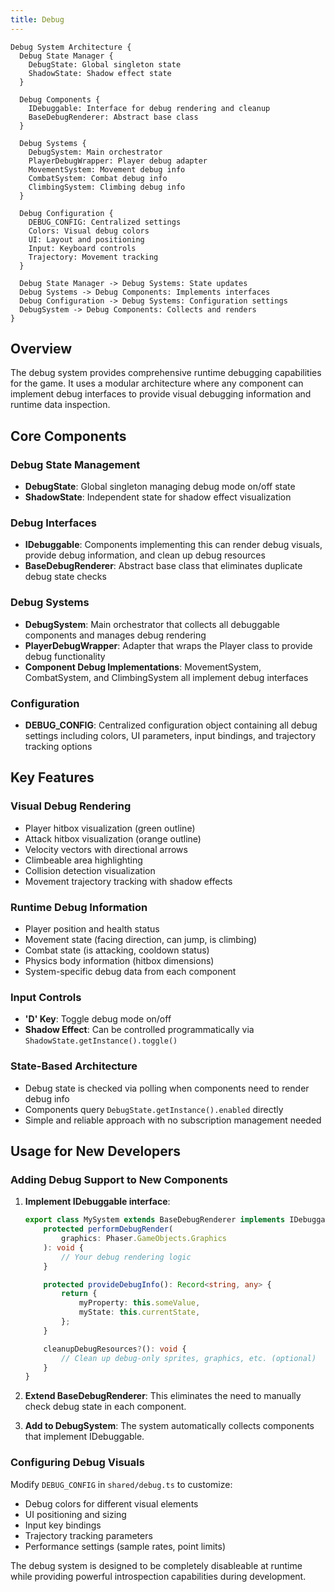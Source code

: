 ```yaml
---
title: Debug
---
```


```d2
Debug System Architecture {
  Debug State Manager {
    DebugState: Global singleton state
    ShadowState: Shadow effect state
  }

  Debug Components {
    IDebuggable: Interface for debug rendering and cleanup
    BaseDebugRenderer: Abstract base class
  }

  Debug Systems {
    DebugSystem: Main orchestrator
    PlayerDebugWrapper: Player debug adapter
    MovementSystem: Movement debug info
    CombatSystem: Combat debug info
    ClimbingSystem: Climbing debug info
  }

  Debug Configuration {
    DEBUG_CONFIG: Centralized settings
    Colors: Visual debug colors
    UI: Layout and positioning
    Input: Keyboard controls
    Trajectory: Movement tracking
  }

  Debug State Manager -> Debug Systems: State updates
  Debug Systems -> Debug Components: Implements interfaces
  Debug Configuration -> Debug Systems: Configuration settings
  DebugSystem -> Debug Components: Collects and renders
}
```

## Overview

The debug system provides comprehensive runtime debugging capabilities for the game. It uses a modular architecture where any component can implement debug interfaces to provide visual debugging information and runtime data inspection.

## Core Components

### Debug State Management

-   **DebugState**: Global singleton managing debug mode on/off state
-   **ShadowState**: Independent state for shadow effect visualization

### Debug Interfaces

-   **IDebuggable**: Components implementing this can render debug visuals, provide debug information, and clean up debug resources
-   **BaseDebugRenderer**: Abstract base class that eliminates duplicate debug state checks

### Debug Systems

-   **DebugSystem**: Main orchestrator that collects all debuggable components and manages debug rendering
-   **PlayerDebugWrapper**: Adapter that wraps the Player class to provide debug functionality
-   **Component Debug Implementations**: MovementSystem, CombatSystem, and ClimbingSystem all implement debug interfaces

### Configuration

-   **DEBUG_CONFIG**: Centralized configuration object containing all debug settings including colors, UI parameters, input bindings, and trajectory tracking options

## Key Features

### Visual Debug Rendering

-   Player hitbox visualization (green outline)
-   Attack hitbox visualization (orange outline)
-   Velocity vectors with directional arrows
-   Climbeable area highlighting
-   Collision detection visualization
-   Movement trajectory tracking with shadow effects

### Runtime Debug Information

-   Player position and health status
-   Movement state (facing direction, can jump, is climbing)
-   Combat state (is attacking, cooldown status)
-   Physics body information (hitbox dimensions)
-   System-specific debug data from each component

### Input Controls

-   **'D' Key**: Toggle debug mode on/off
-   **Shadow Effect**: Can be controlled programmatically via `ShadowState.getInstance().toggle()`

### State-Based Architecture

-   Debug state is checked via polling when components need to render debug info
-   Components query `DebugState.getInstance().enabled` directly
-   Simple and reliable approach with no subscription management needed

## Usage for New Developers

### Adding Debug Support to New Components

1. **Implement IDebuggable interface**:

    ```typescript
    export class MySystem extends BaseDebugRenderer implements IDebuggable {
        protected performDebugRender(
            graphics: Phaser.GameObjects.Graphics
        ): void {
            // Your debug rendering logic
        }

        protected provideDebugInfo(): Record<string, any> {
            return {
                myProperty: this.someValue,
                myState: this.currentState,
            };
        }

        cleanupDebugResources?(): void {
            // Clean up debug-only sprites, graphics, etc. (optional)
        }
    }
    ```

2. **Extend BaseDebugRenderer**: This eliminates the need to manually check debug state in each component.

3. **Add to DebugSystem**: The system automatically collects components that implement IDebuggable.

### Configuring Debug Visuals

Modify `DEBUG_CONFIG` in `shared/debug.ts` to customize:

-   Debug colors for different visual elements
-   UI positioning and sizing
-   Input key bindings
-   Trajectory tracking parameters
-   Performance settings (sample rates, point limits)

The debug system is designed to be completely disableable at runtime while providing powerful introspection capabilities during development.
